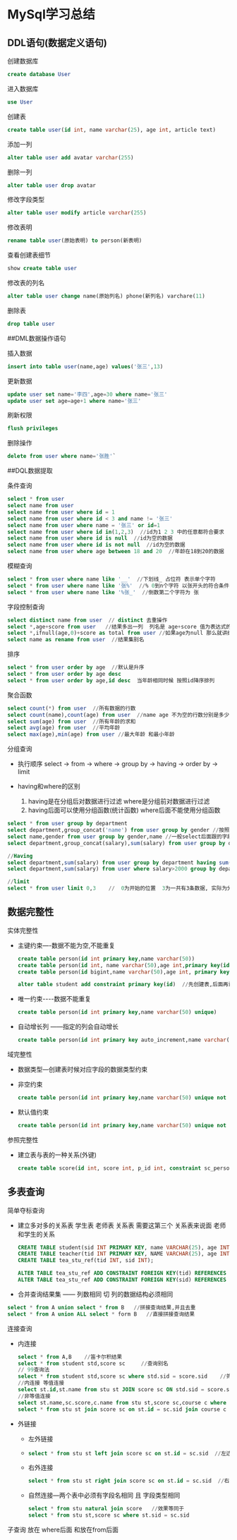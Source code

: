 # MySql学习总结



## DDL语句(数据定义语句)

创建数据库

```sql
create database User
```

进入数据库

```sql
use User
```

创建表

```Sql
create table user(id int, name varchar(25), age int, article text) 
```

添加一列

```sql
alter table user add avatar varchar(255)
```

删除一列

```sql
alter table user drop avatar
```

修改字段类型

```sql
alter table user modify article varchar(255) 
```

修改表明

```sql
rename table user(原始表明) to person(新表明)
```

查看创建表细节

```sql
show create table user
```

修改表的列名

```sql
alter table user change name(原始列名) phone(新列名) varchare(11)
```

删除表

```sql
drop table user
```



##DML数据操作语句

插入数据

```sql
insert into table user(name,age) values('张三',13)
```

更新数据

```sql
update user set name='李四',age=30 where name='张三'
update user set age=age+1 where name='张三'
```

刷新权限

````sql
flush privileges
````

删除操作

```sql
delete from user where name='张胜'`
```

 

##DQL数据提取

条件查询

```sql
select * from user
select name from user
select name from user where id = 1
select name from user where id < 3 and name != '张三'
select name from user where name = '张三' or id=1
select name from user where id in(1,2,3)  //id为1 2 3 中的任意都符合要求
select name from user where id is null  //id为空的数据
select name from user where id is not null  //id为空的数据
select name from user where age between 18 and 20  //年龄在18到20的数据
```

模糊查询

```sql
select * from user where name like '__'  //下划线_ 占位符 表示单个字符
select * from user where name like '张%'  //% 0到n个字符 以张开头的符合条件
select * from user where name like '%张_'  //倒数第二个字符为 张
```

字段控制查询

```sql
select distinct name from user  // distinct 去重操作
select *,age+score from user   //结果多出一列  列名是 age+score 值为表达式的值  注意两个值都必须是数值类型
select *,ifnull(age,0)+score as total from user //如果age为null 那么就讲结果变为0  将增加的结果字段 命名为total
select name as rename from user  //结果集别名
```

排序

```sql
select * from user order by age  //默认是升序
select * from user order by age desc
select * from user order by age,id desc  当年龄相同时候 按照id降序排列
```

聚合函数

```sql
select count(*) from user  //所有数据的行数
select count(name),count(age) from user  //name age 不为空的行数分别是多少
select sum(age) from user  //所有年龄的求和
select avg(age) from user  //平均年龄
select max(age),min(age) from user //最大年龄 和最小年龄
```

分组查询

- 执行顺序  select -> from -> where -> group by -> having -> order by -> limit

- having和where的区别
  1. having是在分组后对数据进行过滤  where是分组前对数据进行过滤
  2. having后面可以使用分组函数(统计函数)  where后面不能使用分组函数

```sql
select * from user group by department
select department,group_concat('name') from user group by gender //按照部分分类,且查询出每个分类的名字集合
select name,gender from user group by gender,name //一般select后面跟的字段, group by后面也会跟这个字段
select department,group_concat(salary),sum(salary) from user group by department //先按照部门分组,求和每一分组的所有薪资

//Having
select department,sum(salary) from user group by department having sum(salary) >= 9000 //查询工资总和大于9000的部门名称      主要用于先分组以后处理的动作使用 having
select department,sum(salary) from user where salary>2000 group by department having sum(salary)>6000 order by sum(salary) desc   //查询工资大于2000,工资总和大于6000的部门名称以及工资和 并且按照工资总和降序排列

//limit
select * from user limit 0,3    //  0为开始的位置  3为一共有3条数据, 实际为分页查询

```



## 数据完整性

实体完整性

- 主键约束—-数据不能为空,不能重复

  ```sql
  create table person(id int primary key,name varchar(50))
  create table person(id int, name varchar(50),age int,primary key(id))
  create table person(id bigint,name varchar(50),age int, primary key(id,name))//联合主键 id 和name 组合起来成为主键
  
  alter table student add constraint primary key(id)  //先创建表,后面再设置主键
  ```

- 唯一约束----数据不能重复

  ```sql
  create table person(id int primary key,name varchar(50) unique)     //unique为不能重复
  ```

- 自动增长列 ——指定的列会自动增长

  ```sql
  create table person(id int primary key auto_increment,name varchar(50) unique)  //auto_increment 自动增长
  ```

域完整性

- 数据类型—创建表时候对应字段的数据类型约束

- 非空约束

  ```sql
  create table person(id int primary key,name varchar(50) unique not null)  //非空
  ```

- 默认值约束

  ```sql
  create table person(id int primary key,name varchar(50) unique not null, gender char(1) default '男')  //默认值 default
  ```

参照完整性

- 建立表与表的一种关系(外键)

  ```sql
  create table score(id int, score int, p_id int, constraint sc_person foreign key(p_id) refrences person(id) ) //sc_person 为约束的名称(可以省略不写) score表中的p_id依赖于 person中的id
  ```



## 多表查询

简单夺标查询

- 建立多对多的关系表    学生表  老师表  关系表   需要这第三个 关系表来说面 老师和学生的关系

  ```sql
  CREATE TABLE student(sid INT PRIMARY KEY, name VARCHAR(25), age INT);
  CREATE TABLE teacher(tid INT PRIMARY KEY, NAME VARCHAR(25), age INT);
  CREATE TABLE tea_stu_ref(tid INT, sid INT);
  
  ALTER TABLE tea_stu_ref ADD CONSTRAINT FOREIGN KEY(tid) REFERENCES teacher(tid);
  ALTER TABLE tea_stu_ref ADD CONSTRAINT FOREIGN KEY(sid) REFERENCES student(sid);
  ```

-  合并查询结果集 —— 列数相同 切 列的数据结构必须相同

  ```sql
  select * from A union select * from B   //拼接查询结果,并且去重
  select * from A union ALL select * form B   //直接拼接查询结果
  ```

连接查询

- 内连接

  ```sql
  select * from A,B    //笛卡尔积结果
  select * from student std,score sc     //查询别名
  // 99查询法
  select * from student std,score sc where std.sid = score.sid    //筛选两个表的关系
  //内连接 等值连接
  select st.id,st.name from stu st JOIN score sc ON std.sid = score.sid where sc.score>60 and st.gender='男'
  //非等值连接
  select st.name,sc.score,c.name from stu st,score sc,course c where st.id = sc.sid and sc.cid = c.cid
  select * from stu st join score sc on st.id = sc.sid join course c on sc.cid = c.id
  ```

- 外链接

  - 左外链接

  - ```sql
    select * from stu st left join score sc on st.id = sc.sid  //左边的表全部数据,右边的满足条件才出来
    ```

  - 右外连接

    ```sql
    select * from stu st right join score sc on st.id = sc.sid  //右边的表全部数据,左边的满足条件才出来
    ```

  - 自然连接—两个表中必须有字段名相同 且 字段类型相同

    ```sql
    select * from stu natural join score   //效果等同于
    select * from stu st,score sc where st.sid = sc.sid
    ```

子查询  放在 where后面 和放在from后面

```

```

